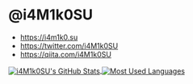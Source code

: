 # @i4M1k0SU

- https://i4m1k0.su
- https://twitter.com/i4M1k0SU
- https://qiita.com/i4M1k0SU

<a href="https://github.com/anuraghazra/github-readme-stats">
    <img align="center" src="https://github-readme-stats.vercel.app/api?username=i4M1k0SU&count_private=true&show_icons=true" alt="i4M1k0SU's GitHub Stats" />
</a>
<a href="https://github.com/anuraghazra/github-readme-stats">
    <img align="center" src="https://github-readme-stats.vercel.app/api/top-langs/?username=i4M1k0SU&layout=compact&langs_count=10" alt="Most Used Languages" />
</a>
